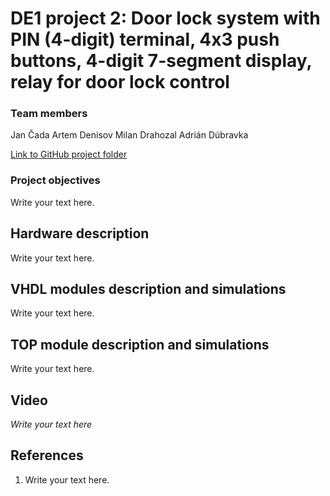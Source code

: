 # DE1 project 2: Door lock system with PIN (4-digit) terminal, 4x3 push buttons, 4-digit 7-segment display, relay for door lock control

### Team members

Jan Čada
Artem Denisov
Milan Drahozal
Adrián Dúbravka

[Link to GitHub project folder]( http://github.com/xcadaj00/DE1_project)

### Project objectives

Write your text here.


## Hardware description

Write your text here.


## VHDL modules description and simulations

Write your text here.


## TOP module description and simulations

Write your text here.


## Video

*Write your text here*


## References

   1. Write your text here.